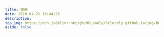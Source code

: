 ```yaml
---
title: 壁纸
date: 2020-04-21 18:44:23
description:
top_img: https://cdn.jsdelivr.net/gh/HCLonely/hclonely.github.io/img/Butterfly/052.webp
aside: false
---
```


